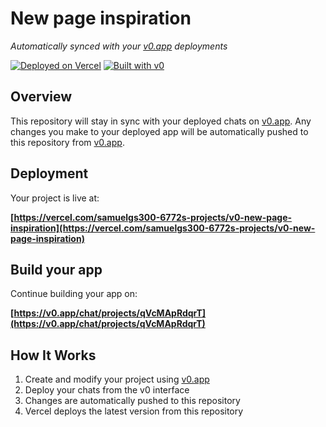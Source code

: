 # New page inspiration

*Automatically synced with your [v0.app](https://v0.app) deployments*

[![Deployed on Vercel](https://img.shields.io/badge/Deployed%20on-Vercel-black?style=for-the-badge&logo=vercel)](https://vercel.com/samuelgs300-6772s-projects/v0-new-page-inspiration)
[![Built with v0](https://img.shields.io/badge/Built%20with-v0.app-black?style=for-the-badge)](https://v0.app/chat/projects/qVcMApRdqrT)

## Overview

This repository will stay in sync with your deployed chats on [v0.app](https://v0.app).
Any changes you make to your deployed app will be automatically pushed to this repository from [v0.app](https://v0.app).

## Deployment

Your project is live at:

**[https://vercel.com/samuelgs300-6772s-projects/v0-new-page-inspiration](https://vercel.com/samuelgs300-6772s-projects/v0-new-page-inspiration)**

## Build your app

Continue building your app on:

**[https://v0.app/chat/projects/qVcMApRdqrT](https://v0.app/chat/projects/qVcMApRdqrT)**

## How It Works

1. Create and modify your project using [v0.app](https://v0.app)
2. Deploy your chats from the v0 interface
3. Changes are automatically pushed to this repository
4. Vercel deploys the latest version from this repository